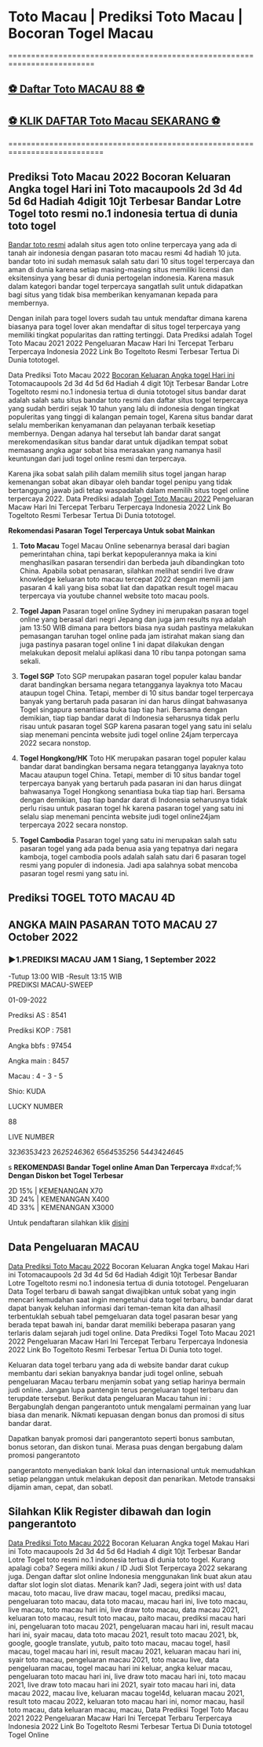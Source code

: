 # Toto Macau | Prediksi Toto Macau | Bocoran Togel Macau

=========================================================================


## [⚽ Daftar Toto MACAU 88 ⚽](https://service.tib.eu/ldmservice/uploads/user/2022-10-26-094129.553437daftar-slot-gacor.html?fbclid=IwAR2vS4VI5LRUA8WhOjvVHhagXkSReKSaslpfw6c7qAtk55igG8fCn2rwDko)

## [⚽ KLIK DAFTAR Toto Macau SEKARANG  ⚽](https://service.tib.eu/ldmservice/uploads/user/2022-10-26-094129.553437daftar-slot-gacor.html?fbclid=IwAR2vS4VI5LRUA8WhOjvVHhagXkSReKSaslpfw6c7qAtk55igG8fCn2rwDko)

===========================================================================


Prediksi Toto Macau 2022 Bocoran Keluaran Angka togel Hari ini Toto macaupools 2d 3d 4d 5d 6d Hadiah 4digit 10jt Terbesar Bandar Lotre Togel toto resmi no.1 indonesia tertua di dunia toto togel
------------------------------------------------------------------------------------------------------------------------------------------------------------------------------------------------------------

[Bandar toto resmi](https://atom.io/packages/toto-macau) adalah situs agen toto online terpercaya yang ada di tanah air indonesia dengan pasaran toto macau resmi 4d hadiah 10 juta. bandar toto ini sudah memasuk salah satu dari 10 situs togel terpercaya dan aman di dunia karena setiap masing-masing situs memiliki licensi dan eksitensinya yang besar di dunia pertogelan indonesia. Karena masuk dalam kategori bandar togel terpercaya sangatlah sulit untuk didapatkan bagi situs yang tidak bisa memberikan kenyamanan kepada para membernya.

Dengan inilah para togel lovers sudah tau untuk mendaftar dimana karena biasanya para togel lover akan mendaftar di situs togel terpercaya yang memiliki tingkat popularitas dan ratting tertinggi. Data Prediksi adalah Togel Toto Macau 2021 2022 Pengeluaran Macaw Hari Ini Tercepat Terbaru Terpercaya Indonesia 2022 Link Bo Togeltoto Resmi Terbesar Tertua Di Dunia tototogel.

Data Prediksi Toto Macau 2022 [Bocoran Keluaran Angka togel Hari ini](https://atom.io/packages/toto-macau) Totomacaupools 2d 3d 4d 5d 6d Hadiah 4 digit 10jt Terbesar Bandar Lotre Togeltoto resmi no.1 indonesia tertua di dunia tototogel situs bandar darat adalah salah satu situs bandar toto resmi dan daftar situs togel terpercaya yang sudah berdiri sejak 10 tahun yang lalu di indonesia dengan tingkat populeritas yang tinggi di kalangan pemain togel, Karena situs bandar darat selalu memberikan kenyamanan dan pelayanan terbaik kesetiap membernya. Dengan adanya hal tersebut lah bandar darat sangat merekomendasikan situs bandar darat untuk dijadikan tempat sobat memasang angka agar sobat bisa merasakan yang namanya hasil keuntungan dari judi togel online resmi dan terpercaya.

Karena jika sobat salah pilih dalam memilih situs togel jangan harap kemenangan sobat akan dibayar oleh bandar togel penipu yang tidak bertanggung jawab jadi tetap waspadalah dalam memilih situs togel online terpercaya 2022. Data Prediksi adalah [Togel Toto Macau 2022](https://atom.io/packages/toto-macau) Pengeluaran Macaw Hari Ini Tercepat Terbaru Terpercaya Indonesia 2022 Link Bo Togeltoto Resmi Terbesar Tertua Di Dunia tototogel.

**Rekomendasi Pasaran Togel Terpercaya Untuk sobat Mainkan**

1.  **Toto Macau** Togel Macau Online sebenarnya berasal dari bagian pemerintahan china, tapi berkat kepopulerannya maka ia kini menghasilkan pasaran tersendiri dan berbeda jauh dibandingkan toto China. Apabila sobat penasaran, silahkan melihat sendiri live draw knowledge keluaran toto macau tercepat 2022 dengan memili jam pasaran 4 kali yang bisa sobat liat dan dapatkan result togel macau terpercaya via youtube channel website toto macau pools.

2.  **Togel Japan** Pasaran togel online Sydney ini merupakan pasaran togel online yang berasal dari negri Jepang dan juga jam results nya adalah jam 13:50 WIB dimana para bettors biasa nya sudah pastinya melakukan pemasangan taruhan togel online pada jam istirahat makan siang dan juga pastinya pasaran togel online 1 ini dapat dilakukan dengan melakukan deposit melalui aplikasi dana 10 ribu tanpa potongan sama sekali.

3.  **Togel SGP** Toto SGP merupakan pasaran togel populer kalau bandar darat bandingkan bersama negara tetangganya layaknya toto Macau ataupun togel China. Tetapi, member di 10 situs bandar togel terpercaya banyak yang bertaruh pada pasaran ini dan harus diingat bahwasanya Togel singapura senantiasa buka tiap tiap hari. Bersama dengan demikian, tiap tiap bandar darat di Indonesia seharusnya tidak perlu risau untuk pasaran togel SGP karena pasaran togel yang satu ini selalu siap menemani pencinta website judi togel online 24jam terpercaya 2022 secara nonstop.

4.  **Togel Hongkong/HK** Toto HK merupakan pasaran togel populer kalau bandar darat bandingkan bersama negara tetangganya layaknya toto Macau ataupun togel China. Tetapi, member di 10 situs bandar togel terpercaya banyak yang bertaruh pada pasaran ini dan harus diingat bahwasanya Togel Hongkong senantiasa buka tiap tiap hari. Bersama dengan demikian, tiap tiap bandar darat di Indonesia seharusnya tidak perlu risau untuk pasaran togel hk karena pasaran togel yang satu ini selalu siap menemani pencinta website judi togel online24jam terpercaya 2022 secara nonstop.

5.  **Togel Cambodia** Pasaran togel yang satu ini merupakan salah satu pasaran togel yang ada pada benua asia yang tepatnya dari negara kamboja, togel cambodia pools adalah salah satu dari 6 pasaran togel resmi yang populer di indonesia. Jadi apa salahnya sobat mencoba pasaran togel resmi yang satu ini.


**Prediksi TOGEL TOTO MACAU 4D**
----------------------------------

ANGKA MAIN PASARAN TOTO MACAU 27 October 2022
-----------------------------

### ▶1.PREDIKSI MACAU JAM 1 Siang, 1 September 2022

\-Tutup 13:00 WIB -Result 13:15 WIB  
PREDIKSI MACAU-SWEEP

01-09-2022

Prediksi AS : 8541

Prediksi KOP : 7581

Angka bbfs : 97454

Angka main : 8457

Macau : 4 - 3 - 5

Shio: KUDA

LUCKY NUMBER

88

LIVE NUMBER

32*36*35*34*23
26*25*24*63*62
65*64*53*52*56
54*43*42*46*45

s
**REKOMENDASI**  **Bandar Togel online Aman Dan Terpercaya** #xdcaf;% **Dengan Diskon bet Togel Terbesar**

2D 15%   |   KEMENANGAN X70  
3D 24%   |   KEMENANGAN X400  
4D 33%   |   KEMENANGAN X3000

Untuk pendaftaran silahkan klik [disini](https://atom.io/packages/toto-macau)

**Data Pengeluaran MACAU**
----------------------------

[Data Prediksi Toto Macau 2022](https://atom.io/packages/toto-macau) Bocoran Keluaran Angka togel Makau Hari ini Totomacaupools 2d 3d 4d 5d 6d Hadiah 4digit 10jt Terbesar Bandar Lotre Togeltoto resmi no.1 indonesia tertua di dunia tototogel. Pengeluaran Data Togel terbaru di bawah sangat diwajibkan untuk sobat yang ingin mencari kemudahan saat ingin mengetahui data togel terbaru, bandar darat dapat banyak keluhan informasi dari teman-teman kita dan alhasil terbentuklah sebuah tabel pemgeluaran data togel pasaran besar yang berada tepat bawah ini, bandar darat memiliki beberapa pasaran yang terlaris dalam sejarah judi togel online. Data Prediksi Togel Toto Macau 2021 2022 Pengeluaran Macaw Hari Ini Tercepat Terbaru Terpercaya Indonesia 2022 Link Bo Togeltoto Resmi Terbesar Tertua Di Dunia toto togel.

Keluaran data togel terbaru yang ada di website bandar darat cukup membantu dari sekian banyaknya bandar judi togel online, sebuah pengeluaran Macau terbaru menjamin sobat yang setiap harinya bermain judi online. Jangan lupa pantengin terus pengeluaran togel terbaru dan terupdate tersebut. Berikut data pengeluaran Macau tahun ini : Bergabunglah dengan pangerantoto untuk mengalami permainan yang luar biasa dan menarik. Nikmati kepuasan dengan bonus dan promosi di situs bandar darat.

Dapatkan banyak promosi dari pangerantoto seperti bonus sambutan, bonus setoran, dan diskon tunai. Merasa puas dengan bergabung dalam promosi pangerantoto

pangerantoto menyediakan bank lokal dan internasional untuk memudahkan setiap pelanggan untuk melakukan deposit dan penarikan. Metode transaksi dijamin aman, cepat, dan sobatl.

**Silahkan Klik Register dibawah dan login pangerantoto**
--------------------------------------------------------

[Data Prediksi Toto Macau 2022](https://atom.io/packages/toto-macau) Bocoran Keluaran Angka togel Makau Hari ini Toto macaupools 2d 3d 4d 5d 6d Hadiah 4 digit 10jt Terbesar Bandar Lotre Togel toto resmi no.1 indonesia tertua di dunia toto togel. Kurang apalagi coba? Segera miliki akun / ID Judi Slot Terpercaya 2022 sekarang juga. Dengan daftar slot online Indonesia menggunakan link buat akun atau daftar slot login slot diatas. Menarik kan? Jadi, segera joint with us! data macau, toto macau, live draw macau, togel macau, prediksi macau, pengeluaran toto macau, data toto macau, macau hari ini, live toto macau, live macau, toto macau hari ini, live draw toto macau, data macau 2021, keluaran toto macau, result toto macau, paito macau, prediksi macau hari ini, pengeluaran toto macau 2021, pengeluaran macau hari ini, result macau hari ini, syair macau, data toto macau 2021, result toto macau 2021, bk, google, google translate, yutub, paito toto macau, macau togel, hasil macau, togel macau hari ini, result macau 2021, keluaran macau hari ini, syair toto macau, pengeluaran macau 2021, toto macau live, data pengeluaran macau, togel macau hari ini keluar, angka keluar macau, pengeluaran toto macau hari ini, live draw toto macau hari ini, toto macau 2021, live draw toto macau hari ini 2021, syair toto macau hari ini, data macau 2022, macau live, keluaran macau togel4d, keluaran macau 2021, result toto macau 2022, keluaran toto macau hari ini, nomor macau, hasil toto macau, data keluaran macau, macau, Data Prediksi Togel Toto Macau 2021 2022 Pengeluaran Macaw Hari Ini Tercepat Terbaru Terpercaya Indonesia 2022 Link Bo Togeltoto Resmi Terbesar Tertua Di Dunia tototogel Togel Online

